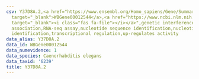 ```yaml
---
csv: Y37D8A.2,<a href="https://www.ensembl.org/Homo_sapiens/Gene/Summary?db=core;g=WBGene00012544"
  target="_blank">WBGene00012544</a>,<a href="https://www.ncbi.nlm.nih.gov/pubmed/27496166"
  target="_blank"><i class="fas fa-file"></i></a>",genetic interference,functional
  association,RNA-seq assay,nucleotide sequence identification,nucleotide sequence
  identification,transcriptional regulation,up-regulates activity
data_alias: Y37D8A.2
data_id: WBGene00012544
data_numevidence: 1
data_species: Caenorhabditis elegans
data_taxid: '6239'
title: Y37D8A.2
---
```

